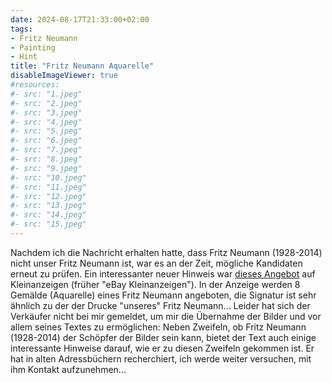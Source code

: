 ```yaml
---
date: 2024-08-17T21:33:00+02:00
tags:
- Fritz Neumann
- Painting
- Hint
title: "Fritz Neumann Aquarelle"
disableImageViewer: true
#resources:
#- src: "1.jpeg"
#- src: "2.jpeg"
#- src: "3.jpeg"
#- src: "4.jpeg"
#- src: "5.jpeg"
#- src: "6.jpeg"
#- src: "7.jpeg"
#- src: "8.jpeg"
#- src: "9.jpeg"
#- src: "10.jpeg"
#- src: "11.jpeg"
#- src: "12.jpeg"
#- src: "13.jpeg"
#- src: "14.jpeg"
#- src: "15.jpeg"
---
```


Nachdem ich die Nachricht erhalten hatte, dass Fritz Neumann (1928-2014) nicht unser Fritz Neumann ist, war es an der Zeit, mögliche Kandidaten erneut zu prüfen. Ein interessanter neuer Hinweis war [dieses Angebot](https://www.kleinanzeigen.de/s-anzeige/8-gemaelde-aquarelle-fritz-neumann-1928-2014-berlin/2807167569-240-1236) auf Kleinanzeigen (früher "eBay Kleinanzeigen"). In der Anzeige werden 8 Gemälde (Aquarelle) eines Fritz Neumann angeboten, die Signatur ist sehr ähnlich zu der der Drucke "unseres" Fritz Neumann...
Leider hat sich der Verkäufer nicht bei mir gemeldet, um mir die Übernahme der Bilder und vor allem seines Textes zu ermöglichen: Neben Zweifeln, ob Fritz Neumann (1928-2014) der Schöpfer der Bilder sein kann, bietet der Text auch einige interessante Hinweise darauf, wie er zu diesen Zweifeln gekommen ist.
Er hat in alten Adressbüchern recherchiert, ich werde weiter versuchen, mit ihm Kontakt aufzunehmen...
